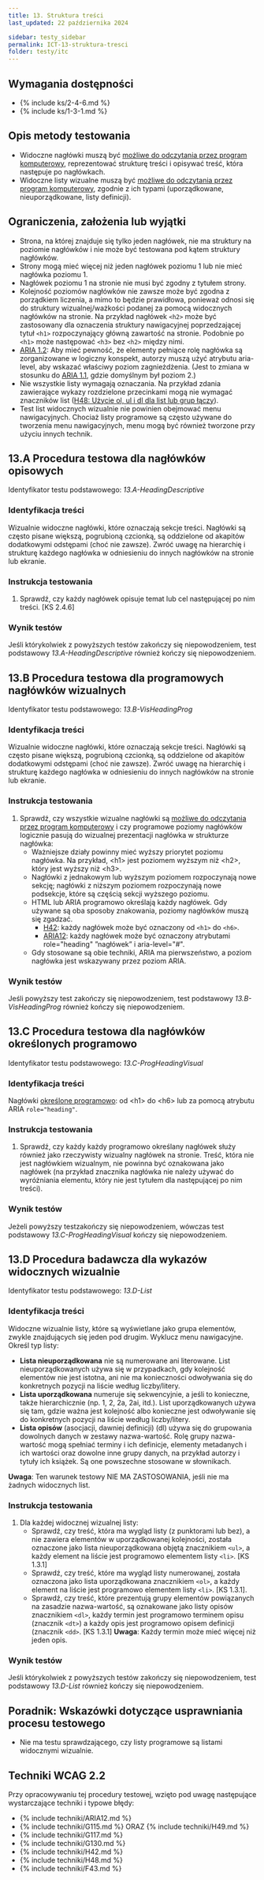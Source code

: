 ```yaml
---
title: 13. Struktura treści
last_updated: 22 października 2024

sidebar: testy_sidebar
permalink: ICT-13-struktura-tresci
folder: testy/itc
---
```


## Wymagania dostępności
- {% include ks/2-4-6.md %}
- {% include ks/1-3-1.md %}

## Opis metody testowania

-   Widoczne nagłówki muszą być [możliwe do odczytania przez program komputerowy](https://www.w3.org/TR/WCAG21/#dfn-programmatically-determinable), reprezentować strukturę treści i opisywać treść, która następuje po nagłówkach.
-   Widoczne listy wizualne  muszą być [możliwe do odczytania przez program komputerowy](https://www.w3.org/TR/WCAG21/#dfn-programmatically-determinable), zgodnie z ich typami (uporządkowane, nieuporządkowane, listy definicji).

## Ograniczenia, założenia lub wyjątki

-   Strona, na której znajduje się tylko jeden nagłówek, nie ma struktury na poziomie nagłówków i nie może być testowana pod kątem struktury nagłówków.
-   Strony mogą mieć więcej niż jeden nagłówek poziomu 1 lub nie mieć nagłówka poziomu 1.
-   Nagłówek poziomu 1 na stronie nie musi być zgodny z tytułem strony.
-   Kolejność poziomów nagłówków nie zawsze może być zgodna z porządkiem liczenia, a mimo to będzie prawidłowa, ponieważ odnosi się do struktury wizualnej/ważkości podanej za pomocą widocznych nagłówków na stronie. Na przykład nagłówek `<h2>` może być zastosowany dla oznaczenia struktury nawigacyjnej poprzedzającej tytuł `<h1>` rozpoczynający główną zawartość na stronie. Podobnie po `<h1>` może następować `<h3>` bez `<h2>` między nimi.
-   [ARIA 1.2](https://www.w3.org/TR/wai-aria-1.2/#heading): Aby mieć pewność, że elementy pełniące rolę nagłówka są zorganizowane w logiczny konspekt, autorzy muszą użyć atrybutu aria-level, aby wskazać właściwy poziom zagnieżdżenia. (Jest to zmiana w stosunku do [ARIA 1.1](https://www.w3.org/TR/wai-aria-1.1/#heading),  gdzie domyślnym był poziom 2.)
-   Nie wszystkie listy wymagają oznaczania. Na przykład zdania zawierające wykazy rozdzielone przecinkami mogą nie wymagać znaczników list ([H48: Użycie ol, ul i dl dla list lub grup łączy](https://www.w3.org/WAI/WCAG22/Techniques/html/H48)).
-   Test list widocznych wizualnie nie powinien obejmować menu nawigacyjnych. Chociaż listy programowe są często używane do tworzenia menu nawigacyjnych, menu mogą być również tworzone przy użyciu innych technik.


## 13.A Procedura testowa dla nagłówków opisowych
Identyfikator testu podstawowego: _13.A-HeadingDescriptive_

### Identyfikacja treści
Wizualnie widoczne nagłówki, które oznaczają sekcje treści. Nagłówki są często pisane większą, pogrubioną czcionką, są oddzielone od akapitów dodatkowymi odstępami (choć nie zawsze). Zwróć uwagę na hierarchię i strukturę każdego nagłówka w odniesieniu do innych nagłówków na stronie lub ekranie.

### Instrukcja testowania
1.  Sprawdź, czy każdy nagłówek opisuje temat lub cel następującej po nim treści. [KS 2.4.6]

### Wynik testów
Jeśli którykolwiek z powyższych testów zakończy się niepowodzeniem, test podstawowy  _13.A-HeadingDescriptive_ również kończy się niepowodzeniem.

## 13.B Procedura testowa dla programowych nagłówków wizualnych
Identyfikator testu podstawowego: _13.B-VisHeadingProg_

### Identyfikacja treści
Wizualnie widoczne nagłówki, które oznaczają sekcje treści. Nagłówki są często pisane większą, pogrubioną czcionką, są oddzielone od akapitów dodatkowymi odstępami (choć nie zawsze). Zwróć uwagę na hierarchię i strukturę każdego nagłówka w odniesieniu do innych nagłówków na stronie lub ekranie.

### Instrukcja testowania
1.  Sprawdź, czy wszystkie wizualne nagłówki są [możliwe do odczytania przez program komputerowy](https://www.w3.org/TR/WCAG21/#dfn-programmatically-determinable) i czy programowe poziomy nagłówków logicznie pasują do wizualnej prezentacji nagłówka w strukturze nagłówka:
    -  Ważniejsze działy powinny mieć wyższy priorytet poziomu nagłówka. Na przykład, &lt;h1&gt; jest poziomem wyższym niż &lt;h2&gt;, który jest wyższy niż &lt;h3&gt;.
    -  Nagłówki z jednakowym lub wyższym poziomem rozpoczynają nowe sekcję; nagłówki z niższym poziomem rozpoczynają nowe podsekcje, które są częścią sekcji wyższego poziomu.
    -  HTML lub ARIA programowo określają każdy nagłówek. Gdy używane są oba sposoby znakowania, poziomy nagłówków muszą się zgadzać.
        -   [H42](https://www.w3.org/WAI/WCAG22/Techniques/html/H42): każdy nagłówek może być oznaczony od `<h1>` do `<h6>`.
        -   [ARIA12](https://www.w3.org/WAI/WCAG22/Techniques/aria/ARIA12): każdy nagłówek może być oznaczony atrybutami role="heading" ”nagłówek” i aria-level="\#\". 
    -  Gdy stosowane są obie techniki, ARIA ma pierwszeństwo, a poziom nagłówka jest wskazywany przez poziom ARIA.
	
### Wynik testów
Jeśli powyższy test zakończy się niepowodzeniem, test podstawowy _13.B-VisHeadingProg_ również  kończy się niepowodzeniem.


## 13.C Procedura testowa dla nagłówków określonych programowo
Identyfikator testu podstawowego: _13.C-ProgHeadingVisual_

### Identyfikacja treści
Nagłówki [określone programowo](https://www.w3.org/TR/WCAG21/#dfn-programmatically-determinable): od &lt;h1&gt; do &lt;h6&gt; lub za pomocą atrybutu ARIA `role="heading"`.

### Instrukcja testowania
1.  Sprawdź, czy każdy każdy programowo określany nagłówek służy również jako rzeczywisty wizualny nagłówek na stronie. Treść, która nie jest nagłówkiem wizualnym, nie powinna być oznakowana jako nagłówek (na przykład znacznika nagłówka nie należy używać do wyróżniania elementu, który nie jest tytułem dla następującej po nim treści).

### Wynik testów
Jeżeli powyższy testzakończy się niepowodzeniem, wówczas test podstawowy _13.C-ProgHeadingVisual_ kończy się niepowodzeniem.


## 13.D Procedura badawcza dla wykazów widocznych wizualnie
Identyfikator testu podstawowego: _13.D-List_

### Identyfikacja treści
Widoczne wizualnie listy, które są wyświetlane jako grupa elementów, zwykle znajdujących się jeden pod drugim. Wyklucz menu nawigacyjne. Określ typ listy:
-   **Lista nieuporządkowana** nie są numerowane ani literowane. List nieuporządkowanych używa się w przypadkach, gdy kolejność elementów nie jest istotna, ani nie ma konieczności odwoływania się do konkretnych pozycji na liście według liczby/litery.
-   **Lista uporządkowana** numeruje się sekwencyjnie, a jeśli to konieczne, także hierarchicznie (np. 1, 2, 2a, 2ai, itd.). List uporządkowanych używa się tam, gdzie ważna jest kolejność albo konieczne jest odwoływanie się do konkretnych pozycji na liście według liczby/litery.
-   **Lista opisów** (asocjacji, dawniej definicji) (dl) używa się do grupowania dowolnych danych w zestawy nazwa-wartość. Rolę grupy nazwa-wartość mogą spełniać terminy i ich definicje, elementy metadanych i ich wartości oraz dowolne inne grupy danych, na przykład autorzy i tytuły ich książek. Są one powszechne stosowane w słownikach.

**Uwaga**: Ten warunek testowy NIE MA ZASTOSOWANIA, jeśli nie ma żadnych widocznych list.

### Instrukcja testowania
1.  Dla każdej widocznej wizualnej listy:
    -  Sprawdź, czy treść, która ma wygląd listy (z punktorami lub bez), a nie zawiera elementów w uporządkowanej kolejności, została oznaczone jako lista nieuporządkowana objętą znacznikiem `<ul>`, a każdy element na liście jest programowo elementem listy `<li>`. [KS 1.3.1]
    -  Sprawdź, czy treść, które ma wygląd listy numerowanej, została oznaczona jako lista uporządkowana znacznikiem `<ol>`, a każdy element na liście jest programowo elementem listy `<li>`. [KS 1.3.1].
    -  Sprawdź, czy treść, które prezentują grupy elementów powiązanych na zasadzie nazwa-wartość, są oznakowane jako listy opisów znacznikiem `<dl>`, każdy termin jest programowo terminem opisu (znacznik `<dt>`) a każdy opis jest programowo opisem definicji (znacznik `<dd>`. [KS 1.3.1]
**Uwaga**: Każdy termin może mieć więcej niż jeden opis.

### Wynik testów
Jeśli którykolwiek z powyższych testów zakończy się niepowodzeniem, test podstawowy _13.D-List_ również kończy się niepowodzeniem.


##  Poradnik: Wskazówki dotyczące usprawniania procesu testowego
- Nie ma testu sprawdzającego, czy listy programowe są listami widocznymi wizualnie.
## Techniki WCAG 2.2
Przy opracowywaniu tej procedury testowej, wzięto pod uwagę następujące wystarczające techniki i typowe błędy:

- {% include techniki/ARIA12.md %}
- {% include techniki/G115.md %} ORAZ {% include techniki/H49.md %}
- {% include techniki/G117.md %}
- {% include techniki/G130.md %}
- {% include techniki/H42.md %}
- {% include techniki/H48.md %}
- {% include techniki/F43.md %}


